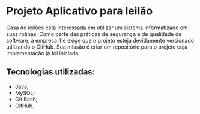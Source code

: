 # Projeto Aplicativo para leilão
Casa de leilões está interessada em utilizar um sistema informatizado em suas rotinas. Como parte das práticas de segurança e de qualidade de software, a empresa lhe exige que o projeto esteja devidamente versionado utilizando o GitHub. Sua missão é criar um repositório para o projeto cuja implementação já foi iniciada.
## Tecnologias utilizadas:
- Java;
- MySQL;
- Git Bash;
- GitHub.
